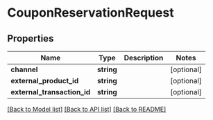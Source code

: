 # CouponReservationRequest

## Properties
Name | Type | Description | Notes
------------ | ------------- | ------------- | -------------
**channel** | **string** |  | [optional] 
**external_product_id** | **string** |  | [optional] 
**external_transaction_id** | **string** |  | [optional] 

[[Back to Model list]](../../README.md#documentation-for-models) [[Back to API list]](../../README.md#documentation-for-api-endpoints) [[Back to README]](../../README.md)

